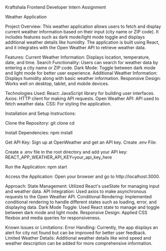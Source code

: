 Kraftshala Frontend Developer Intern Assignment 

Weather Application

Project Overview:
This weather application allows users to fetch and display current weather information based on their input (city name or ZIP code). It includes features such as dark mode/light mode toggle and displays additional weather details like humidity. The application is built using React, and it integrates with the Open Weather API to retrieve weather data.

Features:
Current Weather Information: Displays location, temperature, date, and time.
Search Functionality: Users can search for weather data by entering a city name or ZIP code.
Dark Mode: Toggle between dark mode and light mode for better user experience.
Additional Weather Information: Displays humidity along with basic weather information.
Responsive Design: Works well on desktop, tablet, and mobile devices.

Technologies Used:
React: JavaScript library for building user interfaces.
Axios: HTTP client for making API requests.
Open Weather API: API used to fetch weather data.
CSS: For styling the application.


Installation and Setup Instructions:

Clone the Repository:
git clone <repository-link>
cd <repository-folder>


Install Dependencies:
npm install


Get API Key:
Sign up at OpenWeather and get an API key.
Create .env File:

Create a .env file in the root directory and add your API key:
REACT_APP_WEATHER_API_KEY=your_api_key_here

Run the Application:
npm start

Access the Application:
Open your browser and go to http://localhost:3000.

Approach:
State Management: Utilized React's useState for managing input and weather data.
API Integration: Used axios to make asynchronous requests to the Open Weather API.
Conditional Rendering: Implemented conditional rendering to handle different states such as loading, error, and displaying data.
Dark Mode Toggle: Used React state to manage and toggle between dark mode and light mode.
Responsive Design: Applied CSS flexbox and media queries for responsiveness.

Known Issues or Limitations:
Error Handling: Currently, the app displays an alert for city not found but can be improved for better user feedback.
Limited Weather Details: Additional weather details like wind speed and weather description can be added for more comprehensive information.







